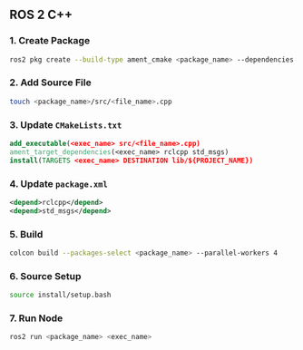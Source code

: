 ## ROS 2 C++ 

### 1. Create Package

```bash
ros2 pkg create --build-type ament_cmake <package_name> --dependencies rclcpp std_msgs
```

### 2. Add Source File

```bash
touch <package_name>/src/<file_name>.cpp
```

### 3. Update `CMakeLists.txt`

```cmake
add_executable(<exec_name> src/<file_name>.cpp)
ament_target_dependencies(<exec_name> rclcpp std_msgs)
install(TARGETS <exec_name> DESTINATION lib/${PROJECT_NAME})
```

### 4. Update `package.xml`

```xml
<depend>rclcpp</depend>
<depend>std_msgs</depend>
```

### 5. Build

```bash
colcon build --packages-select <package_name> --parallel-workers 4
```

### 6. Source Setup

```bash
source install/setup.bash
```

### 7. Run Node

```bash
ros2 run <package_name> <exec_name>
```